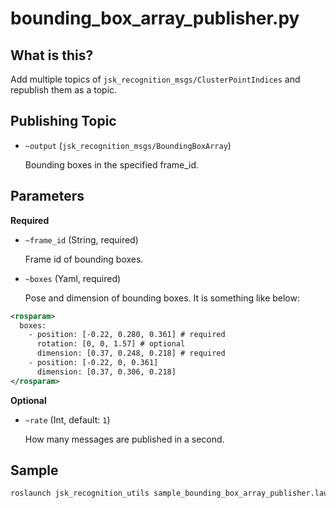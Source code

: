 bounding\_box\_array\_publisher.py
==================================

What is this?
-------------

Add multiple topics of `jsk_recognition_msgs/ClusterPointIndices` and
republish them as a topic.

Publishing Topic
----------------

- `~output` (`jsk_recognition_msgs/BoundingBoxArray`)

  Bounding boxes in the specified frame\_id.

Parameters
----------

**Required**

- `~frame_id` (String, required)

  Frame id of bounding boxes.

- `~boxes` (Yaml, required)

  Pose and dimension of bounding boxes. It is something like below:

```xml
<rosparam>
  boxes:
    - position: [-0.22, 0.280, 0.361] # required
      rotation: [0, 0, 1.57] # optional
      dimension: [0.37, 0.248, 0.218] # required
    - position: [-0.22, 0, 0.361]
      dimension: [0.37, 0.306, 0.218]
</rosparam>
```

**Optional**

* `~rate` (Int, default: `1`)

  How many messages are published in a second.

Sample
------

```bash
roslaunch jsk_recognition_utils sample_bounding_box_array_publisher.launch
```
